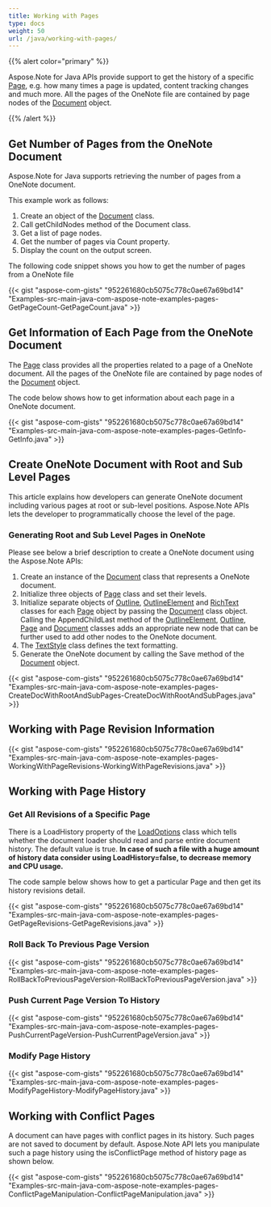 ```yaml
---
title: Working with Pages
type: docs
weight: 50
url: /java/working-with-pages/
---
```


{{% alert color="primary" %}} 

Aspose.Note for Java APIs provide support to get the history of a specific [Page](https://reference.aspose.com/note/java/com.aspose.note/Page), e.g. how many times a page is updated, content tracking changes and much more. All the pages of the OneNote file are contained by page nodes of the [Document](https://reference.aspose.com/note/java/com.aspose.note/Document) object.

{{% /alert %}} 
## **Get Number of Pages from the OneNote Document**
Aspose.Note for Java supports retrieving the number of pages from a OneNote document.

This example work as follows:

1. Create an object of the [Document](https://reference.aspose.com/note/java/com.aspose.note/Document) class.
1. Call getChildNodes method of the Document class.
1. Get a list of page nodes.
1. Get the number of pages via Count property.
1. Display the count on the output screen.

The following code snippet shows you how to get the number of pages from a OneNote file

{{< gist "aspose-com-gists" "952261680cb5075c778c0ae67a69bd14" "Examples-src-main-java-com-aspose-note-examples-pages-GetPageCount-GetPageCount.java" >}}
## **Get Information of Each Page from the OneNote Document**
The [Page](https://reference.aspose.com/note/java/com.aspose.note/Page) class provides all the properties related to a page of a OneNote document. All the pages of the OneNote file are contained by page nodes of the [Document](https://reference.aspose.com/note/java/com.aspose.note/Document) object.

The code below shows how to get information about each page in a OneNote document.

{{< gist "aspose-com-gists" "952261680cb5075c778c0ae67a69bd14" "Examples-src-main-java-com-aspose-note-examples-pages-GetInfo-GetInfo.java" >}}
## **Create OneNote Document with Root and Sub Level Pages**
This article explains how developers can generate OneNote document including various pages at root or sub-level positions. Aspose.Note APIs lets the developer to programmatically choose the level of the page.
### **Generating Root and Sub Level Pages in OneNote**
Please see below a brief description to create a OneNote document using the Aspose.Note APIs:

1. Create an instance of the [Document](https://reference.aspose.com/note/java/com.aspose.note/Document) class that represents a OneNote document.
1. Initialize three objects of [Page](https://reference.aspose.com/note/java/com.aspose.note/Page) class and set their levels.
1. Initialize separate objects of [Outline](https://reference.aspose.com/note/java/com.aspose.note/Outline), [OutlineElement](https://reference.aspose.com/note/java/com.aspose.note/OutlineElement) and [RichText](https://reference.aspose.com/note/java/com.aspose.note/RichText) classes for each [Page](https://reference.aspose.com/note/java/com.aspose.note/Page) object by passing the [Document](https://reference.aspose.com/note/java/com.aspose.note/Document) class object. 
   Calling the AppendChildLast method of the [OutlineElement](https://reference.aspose.com/note/java/com.aspose.note/OutlineElement), [Outline](https://reference.aspose.com/note/java/com.aspose.note/Outline), [Page](https://reference.aspose.com/note/java/com.aspose.note/Page) and [Document](https://reference.aspose.com/note/java/com.aspose.note/Document) classes adds an appropriate new node that can be further used to add other nodes to the OneNote document.
1. The [TextStyle](https://reference.aspose.com/note/java/com.aspose.note/TextStyle) class defines the text formatting.
1. Generate the OneNote document by calling the Save method of the [Document](https://reference.aspose.com/note/java/com.aspose.note/Document) object.

{{< gist "aspose-com-gists" "952261680cb5075c778c0ae67a69bd14" "Examples-src-main-java-com-aspose-note-examples-pages-CreateDocWithRootAndSubPages-CreateDocWithRootAndSubPages.java" >}}
## **Working with Page Revision Information**
{{< gist "aspose-com-gists" "952261680cb5075c778c0ae67a69bd14" "Examples-src-main-java-com-aspose-note-examples-pages-WorkingWithPageRevisions-WorkingWithPageRevisions.java" >}}
## **Working with Page History**
### **Get All Revisions of a Specific Page**
There is a LoadHistory property of the [LoadOptions](https://reference.aspose.com/note/java/com.aspose.note/LoadOptions) class which tells whether the document loader should read and parse entire document history. The default value is true. **In case of such a file with a huge amount of history data consider using LoadHistory=false, to decrease memory and CPU usage.**

The code sample below shows how to get a particular Page and then get its history revisions detail.

{{< gist "aspose-com-gists" "952261680cb5075c778c0ae67a69bd14" "Examples-src-main-java-com-aspose-note-examples-pages-GetPageRevisions-GetPageRevisions.java" >}}
### **Roll Back To Previous Page Version**
{{< gist "aspose-com-gists" "952261680cb5075c778c0ae67a69bd14" "Examples-src-main-java-com-aspose-note-examples-pages-RollBackToPreviousPageVersion-RollBackToPreviousPageVersion.java" >}}
### **Push Current Page Version To History**
{{< gist "aspose-com-gists" "952261680cb5075c778c0ae67a69bd14" "Examples-src-main-java-com-aspose-note-examples-pages-PushCurrentPageVersion-PushCurrentPageVersion.java" >}}
### **Modify Page History**
{{< gist "aspose-com-gists" "952261680cb5075c778c0ae67a69bd14" "Examples-src-main-java-com-aspose-note-examples-pages-ModifyPageHistory-ModifyPageHistory.java" >}}
## **Working with Conflict Pages**
A document can have pages with conflict pages in its history. Such pages are not saved to document by default. Aspose.Note API lets you manipulate such a page history using the isConflictPage method of history page as shown below.

{{< gist "aspose-com-gists" "952261680cb5075c778c0ae67a69bd14" "Examples-src-main-java-com-aspose-note-examples-pages-ConflictPageManipulation-ConflictPageManipulation.java" >}}